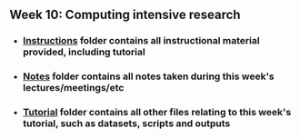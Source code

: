 ## Week 10: Computing intensive research

- ### [Instructions](./Instructions)  folder contains all instructional material provided, including tutorial
- ### [Notes](./Notes)   folder contains all notes taken during this week's lectures/meetings/etc
- ### [Tutorial](./Tutorial)  folder contains all other files relating to this week's tutorial, such as datasets, scripts and outputs  
